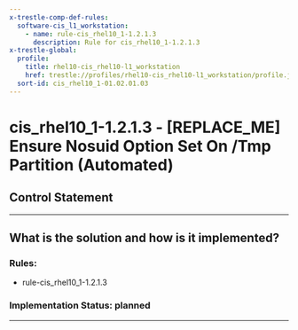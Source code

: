 ```yaml
---
x-trestle-comp-def-rules:
  software-cis_l1_workstation:
    - name: rule-cis_rhel10_1-1.2.1.3
      description: Rule for cis_rhel10_1-1.2.1.3
x-trestle-global:
  profile:
    title: rhel10-cis_rhel10-l1_workstation
    href: trestle://profiles/rhel10-cis_rhel10-l1_workstation/profile.json
  sort-id: cis_rhel10_1-01.02.01.03
---
```


# cis_rhel10_1-1.2.1.3 - \[REPLACE_ME\] Ensure Nosuid Option Set On /Tmp Partition (Automated)

## Control Statement

______________________________________________________________________

## What is the solution and how is it implemented?

<!-- For implementation status enter one of: implemented, partial, planned, alternative, not-applicable -->

<!-- Note that the list of rules under ### Rules: is read-only and changes will not be captured after assembly to JSON -->

<!-- Add control implementation description here for control: cis_rhel10_1-1.2.1.3 -->

### Rules:

  - rule-cis_rhel10_1-1.2.1.3

### Implementation Status: planned

______________________________________________________________________
